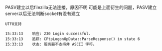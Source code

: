 PASV建立以后filezilla无法连接，原因不明
可能是上面衍生的问题，PASV建立server以后无法判断socket有没有建立

```text
UTF8支持

15:33:13	响应:	230 Login successful.
15:33:13	追踪:	CFtpLogonOpData::ParseResponse() in state 6
15:33:13	状态:	服务器不支持非 ASCII 字符。
```


